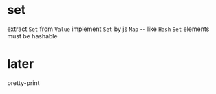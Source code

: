 # set

extract `Set` from `Value`
implement `Set` by js `Map` -- like `Hash`
`Set` elements must be hashable

# later

pretty-print
